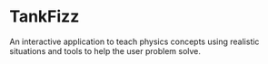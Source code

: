 TankFizz
========

An interactive application to teach physics concepts using realistic situations and tools to help the user problem solve.
